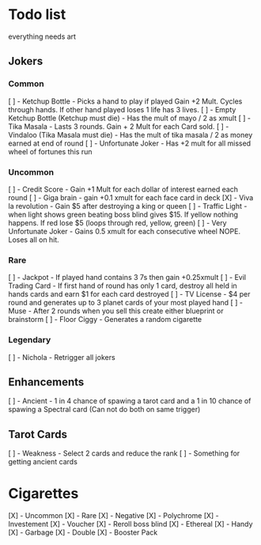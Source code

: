 # Todo list
everything needs art
## Jokers
### Common
[ ] - Ketchup Bottle - Picks a hand to play if played Gain +2 Mult. Cycles through hands. If other hand played loses 1 life has 3 lives.
[ ] - Empty Ketchup Bottle (Ketchup must die) - Has the mult of mayo / 2 as xmult
[ ] - Tika Masala - Lasts 3 rounds. Gain + 2 Mult for each Card sold.
[ ] - Vindaloo (Tika Masala must die) - Has the mult of tika masala / 2 as money earned at end of round
[ ] - Unfortunate Joker - Has +2 mult for all missed wheel of fortunes this run
### Uncommon
[ ] - Credit Score - Gain +1 Mult for each dollar of interest earned each round
[ ] - Giga brain - gain +0.1 xmult for each face card in deck
[X] - Viva la revolution - Gain $5 after destroying a king or queen
[ ] - Traffic Light - when light shows green beating boss blind gives $15. If yellow nothing happens. If red lose $5 (loops through red, yellow, green)
[ ] - Very Unfortunate Joker - Gains 0.5 xmult for each consecutive wheel NOPE. Loses all on hit.
### Rare
[ ] - Jackpot - If played hand contains 3 7s then gain +0.25xmult
[ ] - Evil Trading Card - If first hand of round has only 1 card, destroy all held in hands cards and earn $1 for each card destroyed
[ ] - TV License - $4 per round and generates up to 3 planet cards of your most played hand
[ ] - Muse - After 2 rounds when you sell this create either blueprint or brainstorm
[ ] - Floor Ciggy - Generates a random cigarette
### Legendary
[ ] - Nichola - Retrigger all jokers


## Enhancements
[ ] - Ancient - 1 in 4 chance of spawing a tarot card and a 1 in 10 chance of spawing a Spectral card (Can not do both on same trigger)


## Tarot Cards
[ ] - Weakness - Select 2 cards and reduce the rank
[ ] - Something for getting ancient cards

# Cigarettes
[X] - Uncommon
[X] - Rare
[X] - Negative
[X] - Polychrome
[X] - Investement
[X] - Voucher
[X] - Reroll boss blind
[X] - Ethereal
[X] - Handy
[X] - Garbage
[X] - Double
[X] - Booster Pack